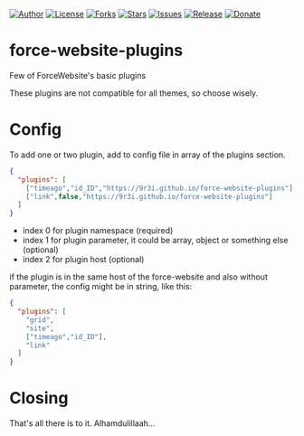
[![Author](https://img.shields.io/badge/author-9r3i-lightgrey.svg)](https://github.com/9r3i)
[![License](https://img.shields.io/github/license/9r3i/force-website-plugins.svg)](https://github.com/9r3i/force-website-plugins/blob/master/LICENSE)
[![Forks](https://img.shields.io/github/forks/9r3i/force-website-plugins.svg)](https://github.com/9r3i/force-website-plugins/network)
[![Stars](https://img.shields.io/github/stars/9r3i/force-website-plugins.svg)](https://github.com/9r3i/force-website-plugins/stargazers)
[![Issues](https://img.shields.io/github/issues/9r3i/force-website-plugins.svg)](https://github.com/9r3i/force-website-plugins/issues)
[![Release](https://img.shields.io/github/release/9r3i/force-website-plugins.svg)](https://github.com/9r3i/force-website-plugins/releases)
[![Donate](https://img.shields.io/badge/donate-paypal-orange.svg)](https://paypal.me/9r3i)


# force-website-plugins
Few of ForceWebsite's basic plugins

These plugins are not compatible for all themes, so choose wisely.


# Config
To add one or two plugin, add to config file in array of the plugins section.

```json
{
  "plugins": [
    ["timeago","id_ID","https://9r3i.github.io/force-website-plugins"],
    ["link",false,"https://9r3i.github.io/force-website-plugins"]
  ]
}
```

- index 0 for plugin namespace (required)
- index 1 for plugin parameter, it could be array, object or something else (optional)
- index 2 for plugin host (optional)


if the plugin is in the same host of the force-website and also without parameter, the config might be in string, like this:

```json
{
  "plugins": [
    "grid",
    "site",
    ["timeago","id_ID"],
    "link"
  ]
}
```


# Closing
That's all there is to it. Alhamdulillaah...


